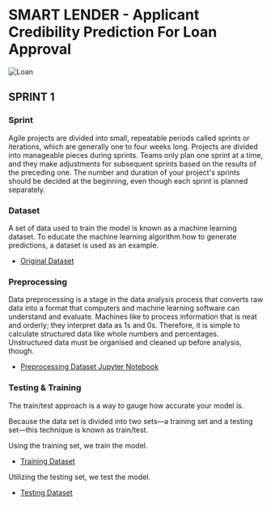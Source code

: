 # SMART LENDER - Applicant Credibility Prediction For Loan Approval

![Loan](https://thumbor.forbes.com/thumbor/fit-in/900x510/https://www.forbes.com/advisor/wp-content/uploads/2019/08/gettyimages-1050881944-612x612-e1565718161876.jpg)

## SPRINT 1

### Sprint

Agile projects are divided into small, repeatable periods called sprints or iterations, which are generally one to four weeks long. Projects are divided into manageable pieces during sprints. Teams only plan one sprint at a time, and they make adjustments for subsequent sprints based on the results of the preceding one. The number and duration of your project's sprints should be decided at the beginning, even though each sprint is planned separately.

### Dataset

A set of data used to train the model is known as a machine learning dataset. To educate the machine learning algorithm how to generate predictions, a dataset is used as an example.

- [Original Dataset](https://github.com/IBM-EPBL/IBM-Project-43797-1660719685/blob/main/Project%20Development%20Phase/Sprint%201/loan_prediction.csv)

### Preprocessing

Data preprocessing is a stage in the data analysis process that converts raw data into a format that computers and machine learning software can understand and evaluate. Machines like to process information that is neat and orderly; they interpret data as 1s and 0s. Therefore, it is simple to calculate structured data like whole numbers and percentages. Unstructured data must be organised and cleaned up before analysis, though.

- [Preprocessing Dataset Jupyter Notebook](https://github.com/IBM-EPBL/IBM-Project-43797-1660719685/blob/main/Project%20Development%20Phase/Sprint%201/preprocessing_dataset.ipynb)

### Testing & Training

The train/test approach is a way to gauge how accurate your model is.

Because the data set is divided into two sets—a training set and a testing set—this technique is known as train/test.

Using the training set, we train the model.

- [Training Dataset](https://github.com/IBM-EPBL/IBM-Project-43797-1660719685/blob/main/Project%20Development%20Phase/Sprint%201/train.csv)

Utilizing the testing set, we test the model.

- [Testing Dataset](https://github.com/IBM-EPBL/IBM-Project-43797-1660719685/blob/main/Project%20Development%20Phase/Sprint%201/test.csv)

